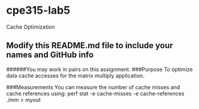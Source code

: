 # cpe315-lab5
Cache Optimization

## Modify this README.md file to include your names and GitHub info

######You may work in pairs on this assignment.
###Purpose
To optimize data cache accesses for the matrix multiply application.

###Measurements
You can measure the number of cache misses and cache references using:
    perf stat -e cache-misses -e cache-references ./mm > myout



